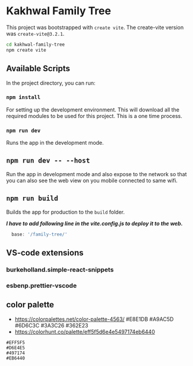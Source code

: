 # Kakhwal Family Tree

This project was bootstrapped with `create vite`. The create-vite version was `create-vite@3.2.1`.

```bash
cd kakhwal-family-tree
npm create vite
```

## Available Scripts

In the project directory, you can run:

### `npm install`

For setting up the development environment. This will download all the required modules to be used for this project. This is a one time process.

### `npm run dev`

Runs the app in the development mode.

## `npm run dev -- --host`

Run the app in development mode and also expose to the network so that you can also see the web view on you mobile connected to same wifi.


## `npm run build` 

Builds the app for production to the `build` folder.

***I have to add following line in the vite.config.js to deploy it to the web.***
```js
  base: '/family-tree/'
```

## VS-code extensions

### burkeholland.simple-react-snippets
### esbenp.prettier-vscode

## color palette
- https://colorpalettes.net/color-palette-4563/
#E8E1DB
#A9AC5D
#6D6C3C
#3A3C26
#362E23
- https://colorhunt.co/palette/eff5f5d6e4e5497174eb6440
```
#EFF5F5
#D6E4E5
#497174
#EB6440
```